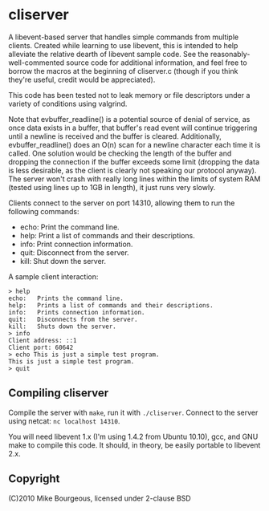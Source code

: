cliserver
=========
A libevent-based server that handles simple commands from multiple clients.
Created while learning to use libevent, this is intended to help alleviate the
relative dearth of libevent sample code.  See the reasonably-well-commented
source code for additional information, and feel free to borrow the macros at
the beginning of cliserver.c (though if you think they're useful, credit would
be appreciated).

This code has been tested not to leak memory or file descriptors under a
variety of conditions using valgrind.

Note that evbuffer_readline() is a potential source of denial of service, as
once data exists in a buffer, that buffer's read event will continue triggering
until a newline is received and the buffer is cleared.  Additionally,
evbuffer_readline() does an O(n) scan for a newline character each time it is
called.  One solution would be checking the length of the buffer and dropping
the connection if the buffer exceeds some limit (dropping the data is less
desirable, as the client is clearly not speaking our protocol anyway).  The
server won't crash with really long lines within the limits of system RAM
(tested using lines up to 1GB in length), it just runs very slowly.

Clients connect to the server on port 14310, allowing them to run the following
commands:

 * echo:	Print the command line.
 * help:	Print a list of commands and their descriptions.
 * info:	Print connection information.
 * quit:	Disconnect from the server.
 * kill:	Shut down the server.

A sample client interaction:

    > help
    echo:	Prints the command line.
    help:	Prints a list of commands and their descriptions.
    info:	Prints connection information.
    quit:	Disconnects from the server.
    kill:	Shuts down the server.
    > info
    Client address: ::1
    Client port: 60642
    > echo This is just a simple test program.
    This is just a simple test program.
    > quit
    
Compiling cliserver
-------------------
Compile the server with `make`, run it with `./cliserver`.  Connect to the
server using netcat: `nc localhost 14310`.

You will need libevent 1.x (I'm using 1.4.2 from Ubuntu 10.10), gcc, and GNU
make to compile this code.  It should, in theory, be easily portable to libevent
2.x.

Copyright
---------
(C)2010 Mike Bourgeous, licensed under 2-clause BSD

